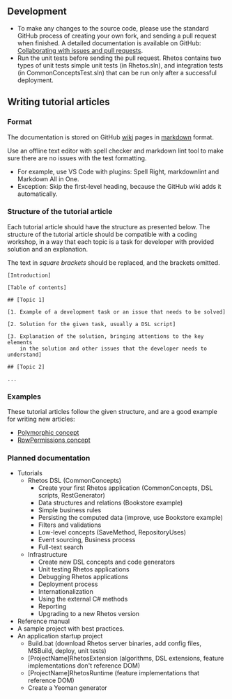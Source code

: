 ## Development

* To make any changes to the source code, please use the standard GitHub process of creating your own fork, and sending a pull request when finished. A detailed documentation is available on GitHub: [Collaborating with issues and pull requests](https://help.github.com/categories/collaborating-with-issues-and-pull-requests/).
* Run the unit tests before sending the pull request. Rhetos contains two types of unit tests simple unit tests (in Rhetos.sln), and integration tests (in CommonConceptsTest.sln) that can be run only after a successful deployment.

## Writing tutorial articles

### Format

The documentation is stored on GitHub [wiki](https://github.com/Rhetos/Rhetos/wiki) pages in [markdown](https://guides.github.com/features/mastering-markdown/) format.

Use an offline text editor with spell checker and markdown lint tool to make sure there are no issues with the test formatting.

* For example, use VS Code with plugins: Spell Right, markdownlint and Markdown All in One.
* Exception: Skip the first-level heading, because the GitHub wiki adds it automatically.

### Structure of the tutorial article

Each tutorial article should have the structure as presented below.
The structure of the tutorial article should be compatible with a coding workshop, in a way that each topic is a task for developer with provided solution and an explanation.

The text in *square brackets* should be replaced, and the brackets omitted.

    [Introduction]

    [Table of contents]

    ## [Topic 1]

    [1. Example of a development task or an issue that needs to be solved]

    [2. Solution for the given task, usually a DSL script]

    [3. Explanation of the solution, bringing attentions to the key elements
        in the solution and other issues that the developer needs to understand]

    ## [Topic 2]

    ...

### Examples

These tutorial articles follow the given structure, and are a good example for writing new articles:

* [Polymorphic concept](https://github.com/Rhetos/Rhetos/wiki/Polymorphic-concept)
* [RowPermissions concept](https://github.com/Rhetos/Rhetos/wiki/RowPermissions-concept)

### Planned documentation

* Tutorials
  * Rhetos DSL (CommonConcepts)
    * Create your first Rhetos application (CommonConcepts, DSL scripts, RestGenerator)
    * Data structures and relations (Bookstore example)
    * Simple business rules
    * Persisting the computed data (improve, use Bookstore example)
    * Filters and validations
    * Low-level concepts (SaveMethod, RepositoryUses)
    * Event sourcing, Business process
    * Full-text search
  * Infrastructure
    * Create new DSL concepts and code generators
    * Unit testing Rhetos applications
    * Debugging Rhetos applications
    * Deployment process
    * Internationalization
    * Using the external C# methods
    * Reporting
    * Upgrading to a new Rhetos version
* Reference manual
* A sample project with best practices.
* An application startup project
  * Build.bat (download Rhetos server binaries, add config files, MSBuild, deploy, unit tests)
  * [ProjectName]RhetosExtension (algorithms, DSL extensions, feature implementations don't reference DOM)
  * [ProjectName]RhetosRuntime (feature implementations that reference DOM)
  * Create a Yeoman generator
